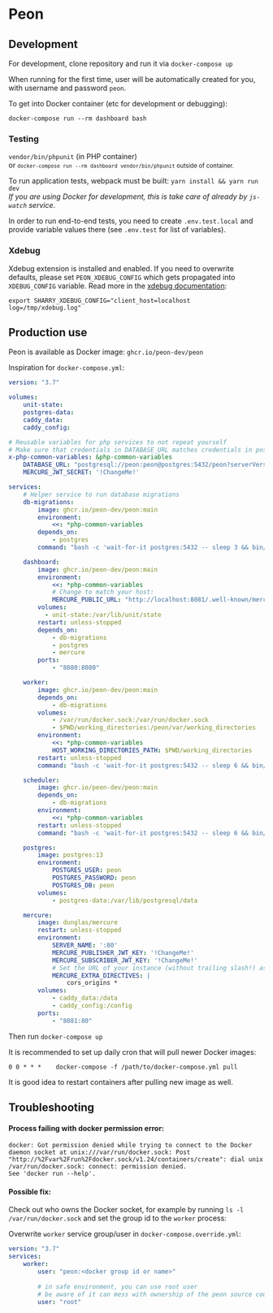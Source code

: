 # Peon

## Development

For development, clone repository and run it via `docker-compose up`

When running for the first time, user will be automatically created for you, with username and password `peon`. 

To get into Docker container (etc for development or debugging):

```shell
docker-compose run --rm dashboard bash
```

### Testing

`vendor/bin/phpunit` (in PHP container)  
or <small>`docker-compose run --rm dashboard vendor/bin/phpunit` outside of container.</small>

To run application tests, webpack must be built: `yarn install && yarn run dev`  
*If you are using Docker for development, this is take care of already by `js-watch` service*. 

In order to run end-to-end tests, you need to create `.env.test.local` and provide variable values there (see `.env.test` for list of variables).

### Xdebug

Xdebug extension is installed and enabled. If you need to overwrite defaults, please set `PEON_XDEBUG_CONFIG` which gets propagated into `XDEBUG_CONFIG` variable. Read more in the [xdebug documentation](https://xdebug.org/docs/all_settings#XDEBUG_CONFIG):
```
export SHARRY_XDEBUG_CONFIG="client_host=localhost log=/tmp/xdebug.log"
```


## Production use

Peon is available as Docker image: `ghcr.io/peon-dev/peon`

Inspiration for `docker-compose.yml`:

```yaml
version: "3.7"

volumes:
    unit-state:
    postgres-data:
    caddy_data:
    caddy_config:

# Reusable variables for php services to not repeat yourself
# Make sure that credentials in DATABASE_URL matches credentials in postgres service
x-php-common-variables: &php-common-variables
    DATABASE_URL: "postgresql://peon:peon@postgres:5432/peon?serverVersion=13&charset=utf8"
    MERCURE_JWT_SECRET: '!ChangeMe!'

services:
    # Helper service to run database migrations
    db-migrations:
        image: ghcr.io/peon-dev/peon:main
        environment:
            <<: *php-common-variables
        depends_on:
            - postgres
        command: "bash -c 'wait-for-it postgres:5432 -- sleep 3 && bin/console doctrine:migrations:migrate --no-interaction'"

    dashboard:
        image: ghcr.io/peon-dev/peon:main
        environment:
            <<: *php-common-variables
            # Change to match your host:
            MERCURE_PUBLIC_URL: "http://localhost:8081/.well-known/mercure"
        volumes:
          - unit-state:/var/lib/unit/state
        restart: unless-stopped
        depends_on:
            - db-migrations
            - postgres
            - mercure
        ports:
            - "8080:8080"

    worker:
        image: ghcr.io/peon-dev/peon:main
        depends_on:
            - db-migrations
        volumes:
            - /var/run/docker.sock:/var/run/docker.sock
            - $PWD/working_directories:/peon/var/working_directories
        environment:
            <<: *php-common-variables
            HOST_WORKING_DIRECTORIES_PATH: $PWD/working_directories
        restart: unless-stopped
        command: "bash -c 'wait-for-it postgres:5432 -- sleep 6 && bin/worker'"

    scheduler:
        image: ghcr.io/peon-dev/peon:main
        depends_on:
            - db-migrations
        environment:
            <<: *php-common-variables
        restart: unless-stopped
        command: "bash -c 'wait-for-it postgres:5432 -- sleep 6 && bin/scheduler'"

    postgres:
        image: postgres:13
        environment:
            POSTGRES_USER: peon
            POSTGRES_PASSWORD: peon
            POSTGRES_DB: peon
        volumes:
            - postgres-data:/var/lib/postgresql/data

    mercure:
        image: dunglas/mercure
        restart: unless-stopped
        environment:
            SERVER_NAME: ':80'
            MERCURE_PUBLISHER_JWT_KEY: '!ChangeMe!'
            MERCURE_SUBSCRIBER_JWT_KEY: '!ChangeMe!'
            # Set the URL of your instance (without trailing slash!) as value of the cors_origins directive
            MERCURE_EXTRA_DIRECTIVES: |
                cors_origins *
        volumes:
            - caddy_data:/data
            - caddy_config:/config
        ports:
            - "8081:80"
```

Then run `docker-compose up`

It is recommended to set up daily cron that will pull newer Docker images:
```
0 0 * * *    docker-compose -f /path/to/docker-compose.yml pull
```
It is good idea to restart containers after pulling new image as well.

## Troubleshooting

#### Process failing with docker permission error:
```
docker: Got permission denied while trying to connect to the Docker daemon socket at unix:///var/run/docker.sock: Post "http://%2Fvar%2Frun%2Fdocker.sock/v1.24/containers/create": dial unix /var/run/docker.sock: connect: permission denied.
See 'docker run --help'.
```

#### Possible fix:

Check out who owns the Docker socket, for example by running `ls -l /var/run/docker.sock` and set the group id to the `worker` process:

Overwrite `worker` service group/user in `docker-compose.override.yml`: 
```yaml
version: "3.7"
services:
    worker:
        user: "peon:<docker group id or name>"
        
        # in safe environment, you can use root user
        # be aware of it can mess with ownership of the peon source code (for example cache files owned by root)
        user: "root"
```
